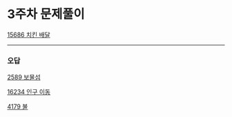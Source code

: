 # 3주차 문제풀이

[15686 치킨 배달](https://github.com/CHOIJUNHYUK01/algorithm_cpp/blob/main/3week/15686.md)

---

### 오답

[2589 보물섬](https://github.com/CHOIJUNHYUK01/algorithm_cpp/blob/main/3week/2589.md)

[16234 인구 이동](https://github.com/CHOIJUNHYUK01/algorithm_cpp/blob/main/3week/16234.md)

[4179 불](https://github.com/CHOIJUNHYUK01/algorithm_cpp/blob/main/3week/4179.md)
